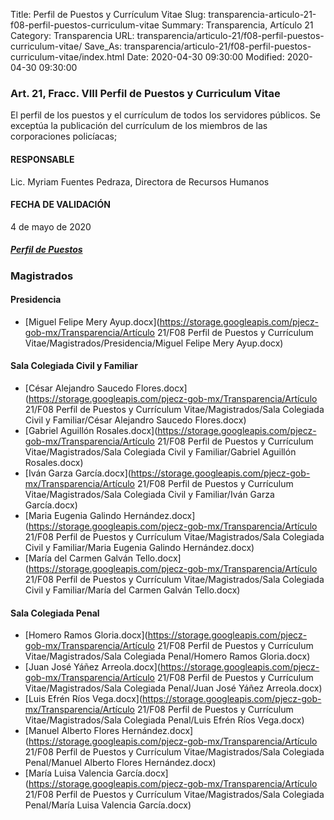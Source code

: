 Title: Perfil de Puestos y Currículum Vitae
Slug: transparencia-articulo-21-f08-perfil-puestos-curriculum-vitae
Summary: Transparencia, Artículo 21
Category: Transparencia
URL: transparencia/articulo-21/f08-perfil-puestos-curriculum-vitae/
Save_As: transparencia/articulo-21/f08-perfil-puestos-curriculum-vitae/index.html
Date: 2020-04-30 09:30:00
Modified: 2020-04-30 09:30:00



### Art. 21, Fracc. VIII Perfil de Puestos y Curriculum Vitae

El perfil de los puestos y el currículum de todos los servidores públicos. Se exceptúa la publicación del currículum de los miembros de las corporaciones policíacas;

#### RESPONSABLE

Lic. Myriam Fuentes Pedraza, Directora de Recursos Humanos

#### FECHA DE VALIDACIÓN

4 de mayo de 2020

##### [Perfil de Puestos](http://congresocoahuila.gob.mx/transparencia/03/Leyes_Coahuila/coa61.pdf)


### Magistrados


#### Presidencia


* [Miguel Felipe Mery Ayup.docx](https://storage.googleapis.com/pjecz-gob-mx/Transparencia/Artículo 21/F08 Perfil de Puestos y Currículum Vitae/Magistrados/Presidencia/Miguel Felipe Mery Ayup.docx)


#### Sala Colegiada Civil y Familiar


* [César Alejandro Saucedo Flores.docx](https://storage.googleapis.com/pjecz-gob-mx/Transparencia/Artículo 21/F08 Perfil de Puestos y Currículum Vitae/Magistrados/Sala Colegiada Civil y Familiar/César Alejandro Saucedo Flores.docx)
* [Gabriel Aguillón Rosales.docx](https://storage.googleapis.com/pjecz-gob-mx/Transparencia/Artículo 21/F08 Perfil de Puestos y Currículum Vitae/Magistrados/Sala Colegiada Civil y Familiar/Gabriel Aguillón Rosales.docx)
* [Iván Garza García.docx](https://storage.googleapis.com/pjecz-gob-mx/Transparencia/Artículo 21/F08 Perfil de Puestos y Currículum Vitae/Magistrados/Sala Colegiada Civil y Familiar/Iván Garza García.docx)
* [Maria Eugenia Galindo Hernández.docx](https://storage.googleapis.com/pjecz-gob-mx/Transparencia/Artículo 21/F08 Perfil de Puestos y Currículum Vitae/Magistrados/Sala Colegiada Civil y Familiar/Maria Eugenia Galindo Hernández.docx)
* [María del Carmen Galván Tello.docx](https://storage.googleapis.com/pjecz-gob-mx/Transparencia/Artículo 21/F08 Perfil de Puestos y Currículum Vitae/Magistrados/Sala Colegiada Civil y Familiar/María del Carmen Galván Tello.docx)


#### Sala Colegiada Penal


* [Homero Ramos Gloria.docx](https://storage.googleapis.com/pjecz-gob-mx/Transparencia/Artículo 21/F08 Perfil de Puestos y Currículum Vitae/Magistrados/Sala Colegiada Penal/Homero Ramos Gloria.docx)
* [Juan José Yáñez Arreola.docx](https://storage.googleapis.com/pjecz-gob-mx/Transparencia/Artículo 21/F08 Perfil de Puestos y Currículum Vitae/Magistrados/Sala Colegiada Penal/Juan José Yáñez Arreola.docx)
* [Luis Efrén Ríos Vega.docx](https://storage.googleapis.com/pjecz-gob-mx/Transparencia/Artículo 21/F08 Perfil de Puestos y Currículum Vitae/Magistrados/Sala Colegiada Penal/Luis Efrén Ríos Vega.docx)
* [Manuel Alberto Flores Hernández.docx](https://storage.googleapis.com/pjecz-gob-mx/Transparencia/Artículo 21/F08 Perfil de Puestos y Currículum Vitae/Magistrados/Sala Colegiada Penal/Manuel Alberto Flores Hernández.docx)
* [María Luisa Valencia García.docx](https://storage.googleapis.com/pjecz-gob-mx/Transparencia/Artículo 21/F08 Perfil de Puestos y Currículum Vitae/Magistrados/Sala Colegiada Penal/María Luisa Valencia García.docx)


